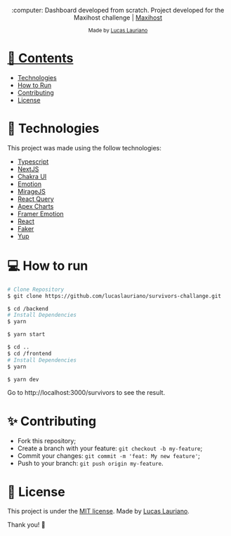 
<p align="center">
   :computer: Dashboard developed from scratch. Project developed for the Maxihost challenge | <a href="https://www.maxihost.com/br">Maxihost</a>
</p>

<div align="center">
  <sub> Made by
    <a href="https://github.com/lucaslauriano">Lucas Lauriano
  </sub>
</div>

# 📌 Contents

* [Technologies](#technologies)
* [How to Run](#how-to-run)
* [Contributing](#sparkles-issues)
* [License](#page_facing_up-license)

# :rocket: Technologies
This project was made using the follow technologies:

* [Typescript](https://www.typescriptlang.org/)
* [NextJS](https://nextjs.org/)
* [Chakra UI](https://chakra-ui.com/)
* [Emotion](https://emotion.sh/)
* [MirageJS](https://miragejs.com/)
* [React Query](https://react-query.tanstack.com/)
* [Apex Charts](https://apexcharts.com/)
* [Framer Emotion](https://www.framer.com/motion/)
* [React](https://reactjs.org/)
* [Faker](https://github.com/marak/Faker.js/)
* [Yup](https://github.com/jquense/yup)

# :computer: How to run

```bash
# Clone Repository
$ git clone https://github.com/lucaslauriano/survivors-challange.git
```

```bash
$ cd /backend
# Install Dependencies
$ yarn
```

```bash
$ yarn start
```

```bash
$ cd ..
$ cd /frontend
# Install Dependencies
$ yarn
```

```bash
$ yarn dev
```

Go to http://localhost:3000/survivors to see the result.
# :sparkles: Contributing

- Fork this repository;
- Create a branch with your feature: `git checkout -b my-feature`;
- Commit your changes: `git commit -m 'feat: My new feature'`;
- Push to your branch: `git push origin my-feature`.

# :page_facing_up: License

This project is under the [MIT license](./LICENSE).
Made by [Lucas Lauriano](https://www.linkedin.com/in/lucaslauriano/).

Thank you! 🌠
